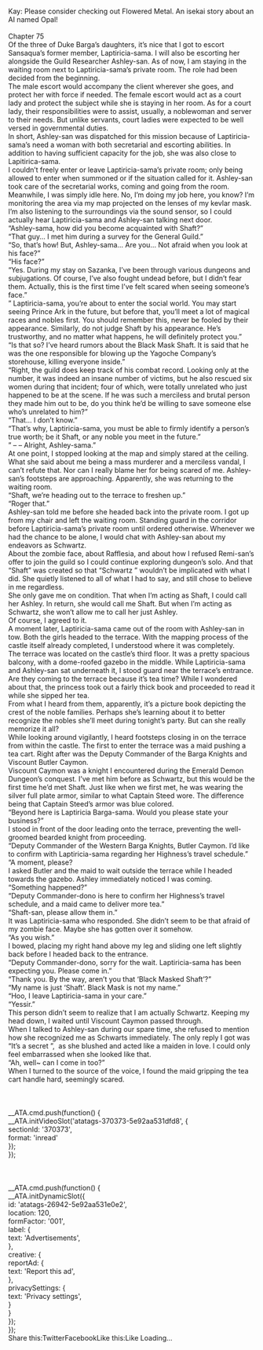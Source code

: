 <br/>
Kay: Please consider checking out Flowered Metal. An isekai story about an AI named Opal!<br/>
<br/>
Chapter 75<br/>
Of the three of Duke Barga’s daughters, it’s nice that I got to escort Sansaqua’s former member, Laptiricia-sama. I will also be escorting her alongside the Guild Researcher Ashley-san. As of now, I am staying in the waiting room next to Laptiricia-sama’s private room. The role had been decided from the beginning.<br/>
The male escort would accompany the client wherever she goes, and protect her with force if needed. The female escort would act as a court lady and protect the subject while she is staying in her room. As for a court lady, their responsibilities were to assist, usually, a noblewoman and server to their needs. But unlike servants, court ladies were expected to be well versed in governmental duties.<br/>
In short, Ashley-san was dispatched for this mission because of Laptiricia-sama’s need a woman with both secretarial and escorting abilities. In addition to having sufficient capacity for the job, she was also close to Lapitirica-sama.<br/>
I couldn’t freely enter or leave Laptiricia-sama’s private room; only being allowed to enter when summoned or if the situation called for it. Ashley-san took care of the secretarial works, coming and going from the room.<br/>
Meanwhile, I was simply idle here. No, I’m doing my job here, you know? I’m monitoring the area via my map projected on the lenses of my kevlar mask. I’m also listening to the surroundings via the sound sensor, so I could actually hear Laptiricia-sama and Ashley-san talking next door.<br/>
“Ashley-sama, how did you become acquainted with Shaft?”<br/>
“That guy… I met him during a survey for the General Guild.”<br/>
“So, that’s how! But, Ashley-sama… Are you… Not afraid when you look at his face?”<br/>
“His face?”<br/>
“Yes. During my stay on Sazanka, I’ve been through various dungeons and subjugations. Of course, I’ve also fought undead before, but I didn’t fear them. Actually, this is the first time I’ve felt scared when seeing someone’s face.”<br/>
” Laptiricia-sama, you’re about to enter the social world. You may start seeing Prince Ark in the future, but before that, you’ll meet a lot of magical races and nobles first. You should remember this, never be fooled by their appearance. Similarly, do not judge Shaft by his appearance. He’s trustworthy, and no matter what happens, he will definitely protect you.”<br/>
“Is that so? I’ve heard rumors about the Black Mask Shaft. It is said that he was the one responsible for blowing up the Yagoche Company’s storehouse, killing everyone inside.”<br/>
“Right, the guild does keep track of his combat record. Looking only at the number, it was indeed an insane number of victims, but he also rescued six women during that incident; four of which, were totally unrelated who just happened to be at the scene. If he was such a merciless and brutal person they made him out to be, do you think he’d be willing to save someone else who’s unrelated to him?”<br/>
“That… I don’t know.”<br/>
“That’s why, Laptiricia-sama, you must be able to firmly identify a person’s true worth; be it Shaft, or any noble you meet in the future.”<br/>
” – – Alright, Ashley-sama.”<br/>
At one point, I stopped looking at the map and simply stared at the ceiling. What she said about me being a mass murderer and a merciless vandal, I can’t refute that. Nor can I really blame her for being scared of me. Ashley-san’s footsteps are approaching. Apparently, she was returning to the waiting room.<br/>
“Shaft, we’re heading out to the terrace to freshen up.”<br/>
“Roger that.”<br/>
Ashley-san told me before she headed back into the private room. I got up from my chair and left the waiting room. Standing guard in the corridor before Laptiricia-sama’s private room until ordered otherwise. Whenever we had the chance to be alone, I would chat with Ashley-san about my endeavors as Schwartz.<br/>
About the zombie face, about Rafflesia, and about how I refused Remi-san’s offer to join the guild so I could continue exploring dungeon’s solo. And that “Shaft” was created so that “Schwartz ” wouldn’t be implicated with what I did. She quietly listened to all of what I had to say, and still chose to believe in me regardless.<br/>
She only gave me on condition. That when I’m acting as Shaft, I could call her Ashley. In return, she would call me Shaft. But when I’m acting as Schwartz, she won’t allow me to call her just Ashley.<br/>
Of course, I agreed to it.<br/>
A moment later, Laptiricia-sama came out of the room with Ashley-san in tow. Both the girls headed to the terrace. With the mapping process of the castle itself already completed, I understood where it was completely.<br/>
The terrace was located on the castle’s third floor. It was a pretty spacious balcony, with a dome-roofed gazebo in the middle. While Laptiricia-sama and Ashley-san sat underneath it, I stood guard near the terrace’s entrance. <br/>
Are they coming to the terrace because it’s tea time? While I wondered about that, the princess took out a fairly thick book and proceeded to read it while she sipped her tea. <br/>
From what I heard from them, apparently, it’s a picture book depicting the crest of the noble families. Perhaps she’s learning about it to better recognize the nobles she’ll meet during tonight’s party. But can she really memorize it all? <br/>
While looking around vigilantly, I heard footsteps closing in on the terrace from within the castle. The first to enter the terrace was a maid pushing a tea cart. Right after was the Deputy Commander of the Barga Knights and Viscount Butler Caymon.<br/>
Viscount Caymon was a knight I encountered during the Emerald Demon Dungeon’s conquest. I’ve met him before as Schwartz, but this would be the first time he’d met Shaft. Just like when we first met, he was wearing the silver full plate armor, similar to what Captain Steed wore. The difference being that Captain Steed’s armor was blue colored.<br/>
“Beyond here is Laptiricia Barga-sama. Would you please state your business?”<br/>
I stood in front of the door leading onto the terrace, preventing the well-groomed bearded knight from proceeding.<br/>
“Deputy Commander of the Western Barga Knights, Butler Caymon. I’d like to confirm with Laptiricia-sama regarding her Highness’s travel schedule.”<br/>
“A moment, please?<br/>
I asked Butler and the maid to wait outside the terrace while I headed towards the gazebo. Ashley immediately noticed I was coming. <br/>
“Something happened?”<br/>
“Deputy Commander-dono is here to confirm her Highness’s travel schedule, and a maid came to deliver more tea.”<br/>
“Shaft-san, please allow them in.” <br/>
It was Laptiricia-sama who responded. She didn’t seem to be that afraid of my zombie face. Maybe she has gotten over it somehow.<br/>
“As you wish.”<br/>
I bowed, placing my right hand above my leg and sliding one left slightly back before I headed back to the entrance.<br/>
“Deputy Commander-dono, sorry for the wait. Laptiricia-sama has been expecting you. Please come in.”<br/>
“Thank you. By the way, aren’t you that ‘Black Masked Shaft’?”<br/>
“My name is just ‘Shaft’. Black Mask is not my name.”<br/>
“Hoo, I leave Laptiricia-sama in your care.”<br/>
“Yessir.”<br/>
This person didn’t seem to realize that I am actually Schwartz. Keeping my head down, I waited until Viscount Caymon passed through.<br/>
When I talked to Ashley-san during our spare time, she refused to mention how she recognized me as Schwarts immediately. The only reply I got was “It’s a secret ”,  as she blushed and acted like a maiden in love. I could only feel embarrassed when she looked like that. <br/>
“Ah, well~ can I come in too?”<br/>
When I turned to the source of the voice, I found the maid gripping the tea cart handle hard, seemingly scared.<br/>
<br/>
<br/>
<br/>
            __ATA.cmd.push(function() {<br/>
                __ATA.initVideoSlot('atatags-370373-5e92aa531dfd8', {<br/>
                    sectionId: '370373',<br/>
                    format: 'inread'<br/>
                });<br/>
            });<br/>
        <br/>
 <br/>
<br/>
				__ATA.cmd.push(function() {<br/>
					__ATA.initDynamicSlot({<br/>
						id: 'atatags-26942-5e92aa531e0e2',<br/>
						location: 120,<br/>
						formFactor: '001',<br/>
						label: {<br/>
							text: 'Advertisements',<br/>
						},<br/>
						creative: {<br/>
							reportAd: {<br/>
								text: 'Report this ad',<br/>
							},<br/>
							privacySettings: {<br/>
								text: 'Privacy settings',<br/>
							}<br/>
						}<br/>
					});<br/>
				});<br/>
			Share this:TwitterFacebookLike this:Like Loading... 
